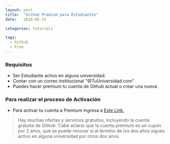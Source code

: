 ```yaml
---
layout: post
title:  "Github Premium para Estudiantes"
date:   2018-05-15

categories: Tutorials

tags:
  - Github
  - Free
---
```


### Requisitos
* Ser Estudiante activo en alguna universidad.
* Contar con un correo institucional "@TuUniversidad.com"
* Puedes hacer premium tu cuenta de Github actual o crear una nueva.

<!-- more -->

### Para realizar el proceso de Activación

* Para activar tu cuenta a Premium ingresa a [Este Link.](https://education.github.com/pack)

> Hay muchas ofertas y servicios gratuitos, incluyendo la cuenta gratuita de Github. Cabe aclarar que la cuenta premium es un cupón por 2 años, que se puede renovar si al termino de los dos años sigues activo en alguna universidad por otros dos años.

